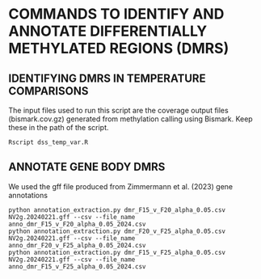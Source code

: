 # COMMANDS TO IDENTIFY AND ANNOTATE DIFFERENTIALLY METHYLATED REGIONS (DMRS)

## IDENTIFYING DMRS IN TEMPERATURE COMPARISONS
The input files used to run this script are the coverage output files (bismark.cov.gz) generated from methylation calling using Bismark. Keep these in the path of the script.
```
Rscript dss_temp_var.R
```

## ANNOTATE GENE BODY DMRS 
We used the gff file produced from Zimmermann et al. (2023) gene annotations
```
python annotation_extraction.py dmr_F15_v_F20_alpha_0.05.csv NV2g.20240221.gff --csv --file_name anno_dmr_F15_v_F20_alpha_0.05_2024.csv
python annotation_extraction.py dmr_F20_v_F25_alpha_0.05.csv NV2g.20240221.gff --csv --file_name anno_dmr_F20_v_F25_alpha_0.05_2024.csv
python annotation_extraction.py dmr_F15_v_F25_alpha_0.05.csv NV2g.20240221.gff --csv --file_name anno_dmr_F15_v_F25_alpha_0.05_2024.csv
```
